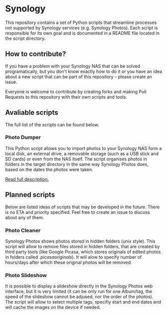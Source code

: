 # Synology

This repository contains a set of Python scripts that streamline processes not supported by Synology services (e.g. Synology Photos). Each script is responsible for its own goal and is documented in a README file located in the script directory.

## How to contribute?

If you have a problem with your Synology NAS that can be solved programatically, but you don't know exactly how to do it or you have an idea about a new script that can be part of this repository - please create an issue.

Everyone is welcome to contribute by creating forks and making Pull Requests to this repository with their own scripts and tools.

## Avaliable scripts

The full list of the scripts can be found below.

### Photo Dumper

This Python script allows you to import photos to your Synology NAS form a local disk, an external drive, a removable storage (such as a USB stick and SD cards) or even from the NAS itself. The script organises photos in folders in the target directory in the same way Synology Photos does, based on the dates the photos were taken.

[Read full description.](https://github.com/filipliwinski/Synology/tree/master/src/photo_dumper)

## Planned scripts

Below are listed ideas of scripts that may be developed in the future. There is no ETA and priority specified. Feel free to create an issue to discuss about any of them.

### Photo Cleaner

Synology Photos shows photos stored in hidden folders (unix style). This script will allow to remove files stored in hidden folders, that are created by third party tools (like Google Picasa, which stores originals of  edited photos in folders called _.picasaoriginals_). It will alow to specify number of hours/days after which these original photos will be removed.

### Photo Slideshow

It is possible to display a slideshow directly in the Synology Photos web interface, but it is very limited (it can be only run for one Album/tag, the speed of the slideshow cannot be adjused, nor the order of the photos). The script will allow to select multiple tags, specifiy start and end dates and will cache the images on the device if needed.

